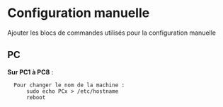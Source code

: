 # Configuration manuelle

Ajouter les blocs de commandes utilisés pour la configuration manuelle

## PC

**Sur PC1 à PC8** :
      
      Pour changer le nom de la machine :
          sudo echo PCx > /etc/hostname
          reboot
